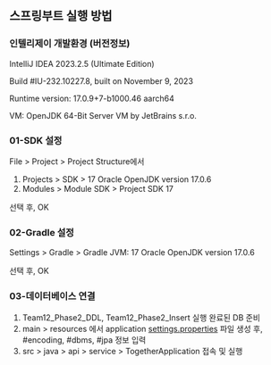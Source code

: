 ## 스프링부트 실행 방법

### 인텔리제이 개발환경 (버전정보)

IntelliJ IDEA 2023.2.5 (Ultimate Edition)

Build #IU-232.10227.8, built on November 9, 2023

Runtime version: 17.0.9+7-b1000.46 aarch64

VM: OpenJDK 64-Bit Server VM by JetBrains s.r.o.

### 01-SDK 설정

File > Project > Project Structure에서

1. Projects > SDK > 17 Oracle OpenJDK version 17.0.6
2. Modules > Module SDK > Project SDK 17

선택 후, OK

### 02-Gradle 설정

Settings > Gradle > Gradle JVM: 17 Oracle OpenJDK version 17.0.6

선택 후, OK

### 03-데이터베이스 연결

1. Team12_Phase2_DDL, Team12_Phase2_Insert 실행 완료된 DB 준비
2. main > resources 에서 application [settings.properties](http://settings.properties) 파일 생성 후, #encoding, #dbms, #jpa 정보 입력
3. src > java > api > service > TogetherApplication 접속 및 실행
